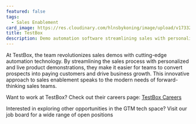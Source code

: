 ```yaml
---
featured: false
tags:
  - Sales Enablement
card_image: https://res.cloudinary.com/hlnsbykoning/image/upload/v1733270901/ScreenShots/TestBox.webp
title: TestBox
description: Demo automation software streamlining sales with personalized, live product demonstrations.
---
```


At TestBox, the team revolutionizes sales demos with cutting-edge automation technology. By streamlining the sales process with personalized and live product demonstrations, they make it easier for teams to convert prospects into paying customers and drive business growth. This innovative approach to sales enablement speaks to the modern needs of forward-thinking sales teams.

Want to work at TestBox? Check out their careers page: [TestBox Careers](https://testbox.com/careers) 

Interested in exploring other opportunities in the GTM tech space? Visit our job board for a wide range of open positions